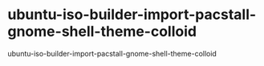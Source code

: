 # ubuntu-iso-builder-import-pacstall-gnome-shell-theme-colloid
ubuntu-iso-builder-import-pacstall-gnome-shell-theme-colloid
